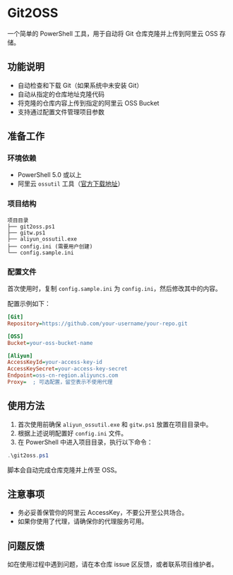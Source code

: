 # Git2OSS

一个简单的 PowerShell 工具，用于自动将 Git 仓库克隆并上传到阿里云 OSS 存储。

## 功能说明

- 自动检查和下载 Git（如果系统中未安装 Git）
- 自动从指定的仓库地址克隆代码
- 将克隆的仓库内容上传到指定的阿里云 OSS Bucket
- 支持通过配置文件管理项目参数

## 准备工作

### 环境依赖

- PowerShell 5.0 或以上
- 阿里云 `ossutil` 工具（[官方下载地址](https://help.aliyun.com/document_detail/120075.html)）

### 项目结构

```plaintext
项目目录
├── git2oss.ps1
├── gitw.ps1
├── aliyun_ossutil.exe
├── config.ini (需要用户创建)
└── config.sample.ini
```

### 配置文件

首次使用时，复制 `config.sample.ini` 为 `config.ini`，然后修改其中的内容。

配置示例如下：

```ini
[Git]
Repository=https://github.com/your-username/your-repo.git

[OSS]
Bucket=your-oss-bucket-name

[Aliyun]
AccessKeyId=your-access-key-id
AccessKeySecret=your-access-key-secret
Endpoint=oss-cn-region.aliyuncs.com
Proxy=  ; 可选配置，留空表示不使用代理
```

## 使用方法

1. 首次使用前确保 `aliyun_ossutil.exe` 和 `gitw.ps1` 放置在项目目录中。
2. 根据上述说明配置好 `config.ini` 文件。
3. 在 PowerShell 中进入项目目录，执行以下命令：

```powershell
.\git2oss.ps1
```

脚本会自动完成仓库克隆并上传至 OSS。

## 注意事项

- 务必妥善保管你的阿里云 AccessKey，不要公开至公共场合。
- 如果你使用了代理，请确保你的代理服务可用。

## 问题反馈

如在使用过程中遇到问题，请在本仓库 issue 区反馈，或者联系项目维护者。
